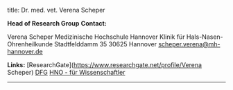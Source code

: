 title: Dr. med. vet. Verena Scheper
 
**Head of Research Group**
**Contact:**

  Verena Scheper
	Medizinische Hochschule Hannover
	Klinik für Hals-Nasen-Ohrenheilkunde
	Stadtfelddamm 35
	30625 Hannover
	scheper.verena@mh-hannover.de


**Links:**
[ResearchGate](https://www.researchgate.net/profile/Verena Scheper)
[DFG](http://gepris.dfg.de/gepris/person/116674265)
[HNO - für Wissenschaftler](https://www.mh-hannover.de/18058.html)

***
